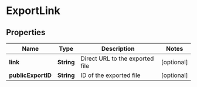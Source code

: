 

# ExportLink


## Properties

Name | Type | Description | Notes
------------ | ------------- | ------------- | -------------
**link** | **String** | Direct URL to the exported file |  [optional]
**publicExportID** | **String** | ID of the exported file |  [optional]



